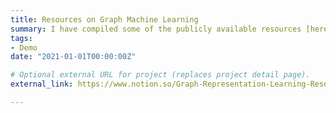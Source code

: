 ```yaml
---
title: Resources on Graph Machine Learning
summary: I have compiled some of the publicly available resources [here](https://www.notion.so/Graph-Representation-Learning-Resources-8f14d4bcf4a34af9b649efdf5e75eec0) and I try to keep it updated. Hope the students and graph enthusiasts can benefit!
tags:
- Demo
date: "2021-01-01T00:00:00Z"

# Optional external URL for project (replaces project detail page).
external_link: https://www.notion.so/Graph-Representation-Learning-Resources-8f14d4bcf4a34af9b649efdf5e75eec0

---
```

